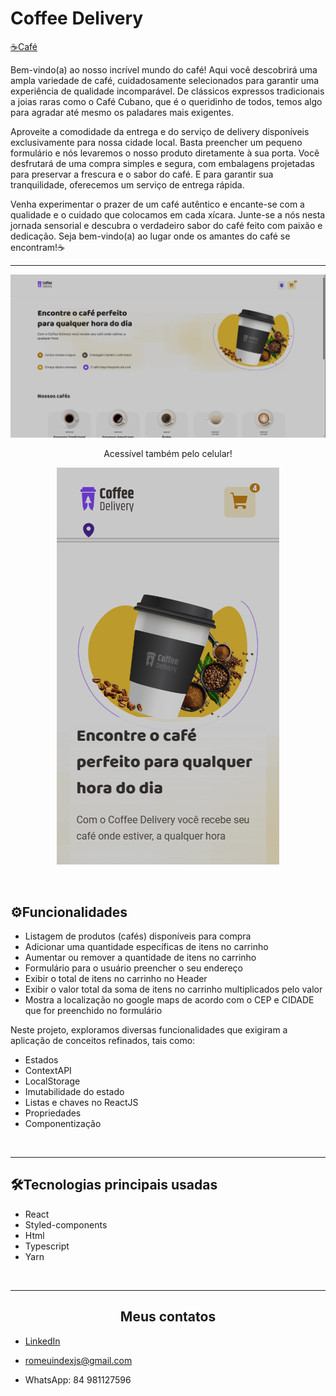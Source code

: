 <h1>Coffee Delivery</h1>

<a href="https://coffee-delivery-amber-phi.vercel.app" target="_blank">☕Café</a>

<p>
Bem-vindo(a) ao nosso incrível mundo do café! Aqui você descobrirá uma ampla variedade de café, cuidadosamente selecionados para garantir uma experiência de qualidade incomparável. De clássicos expressos tradicionais a joias raras como o Café Cubano, que é o queridinho de todos, temos algo para agradar até mesmo os paladares mais exigentes.

Aproveite a comodidade da entrega e do serviço de delivery disponíveis exclusivamente para nossa cidade local. Basta preencher um pequeno formulário e nós levaremos o nosso produto diretamente à sua porta. Você desfrutará de uma compra simples e segura, com embalagens projetadas para preservar a frescura e o sabor do café. E para garantir sua tranquilidade, oferecemos um serviço de entrega rápida.

Venha experimentar o prazer de um café autêntico e encante-se com a qualidade e o cuidado que colocamos em cada xícara. Junte-se a nós nesta jornada sensorial e descubra o verdadeiro sabor do café feito com paixão e dedicação. Seja bem-vindo(a) ao lugar onde os amantes do café se encontram!☕</p>

<hr />

<div align='center'>

![preview](./src/assets/previews/previewCoffeeDeliveryDesktop.png)

<p>Acessível também pelo celular!</p>

![preview](./src/assets/previews/previewCoffeeDeliveryMobile.png)

</div>

<br />

<h2> ⚙Funcionalidades </h2>

- Listagem de produtos (cafés) disponíveis para compra
- Adicionar uma quantidade específicas de itens no carrinho
- Aumentar ou remover a quantidade de itens no carrinho
- Formulário para o usuário preencher o seu endereço
- Exibir o total de itens no carrinho no Header
- Exibir o valor total da soma de itens no carrinho multiplicados pelo valor
- Mostra a localização no google maps de acordo com o CEP e CIDADE que for preenchido no formulário

<p>Neste projeto, exploramos diversas funcionalidades que exigiram a aplicação de conceitos refinados, tais como:</p>

- Estados
- ContextAPI
- LocalStorage
- Imutabilidade do estado
- Listas e chaves no ReactJS
- Propriedades
- Componentização

<br />
<hr />

<h2> 🛠Tecnologias principais usadas </h2>

* React
* Styled-components
* Html
* Typescript
* Yarn

<br />
<hr />

<h2 align='center'> Meus contatos </h2>

* [LinkedIn](https://www.linkedin.com/in/romeu-soares-87749a231/)

* romeuindexjs@gmail.com

* WhatsApp: 84 981127596